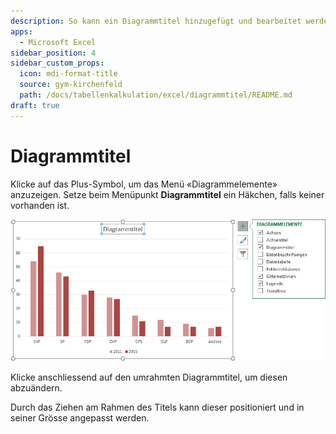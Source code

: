 ```yaml
---
description: So kann ein Diagrammtitel hinzugefügt und bearbeitet werden
apps:
  - Microsoft Excel
sidebar_position: 4
sidebar_custom_props:
  icon: mdi-format-title
  source: gym-kirchenfeld
  path: /docs/tabellenkalkulation/excel/diagrammtitel/README.md
draft: true
---
```


# Diagrammtitel




Klicke auf das Plus-Symbol, um das Menü «Diagrammelemente» anzuzeigen. Setze beim Menüpunkt __Diagrammtitel__ ein Häkchen, falls keiner vorhanden ist.

![](./images/diagram-title.ms.png)

Klicke anschliessend auf den umrahmten Diagrammtitel, um diesen abzuändern.

Durch das Ziehen am Rahmen des Titels kann dieser positioniert und in seiner Grösse angepasst werden.
